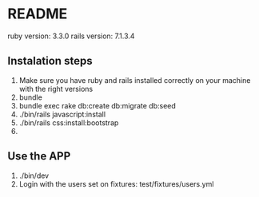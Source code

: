 # README

ruby version: 3.3.0
rails version: 7.1.3.4

## Instalation steps

1. Make sure you have ruby and rails installed correctly on your machine with the right versions
2. bundle
3. bundle exec rake db:create db:migrate db:seed
4. ./bin/rails javascript:install
5. ./bin/rails css:install:bootstrap
6.

## Use the APP

1. ./bin/dev
2. Login with the users set on fixtures: test/fixtures/users.yml
